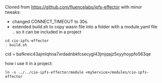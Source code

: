 Cloned from https://github.com/fluencelabs/ipfs-effector with minor tweaks: 

* changed CONNECT_TIMEOUT to 30s. 
* extended build.sh to copy wasm file into a folder with a module.yaml file .. so it can be included in a project

```
cd cio-ipfs-effector
. build.sh
```

cid = bafkreic43ajmlqhna7xrdadnbkfcsecygl43jmjqajz5xyyhoypfo563qe

how i use it in a project: 

```
ln -s ../../cio-ipfs-effector/module <myService>/modules/cio-ipfs-effector
```